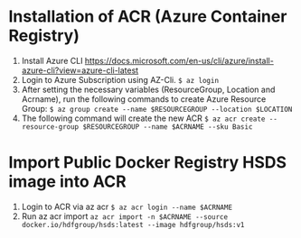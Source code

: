 Installation of ACR (Azure Container Registry)
=================================


1. Install Azure CLI https://docs.microsoft.com/en-us/cli/azure/install-azure-cli?view=azure-cli-latest
2. Login to Azure Subscription using AZ-Cli. `$ az login`
3. After setting the necessary variables (ResourceGroup, Location and Acrname), run the following commands to create Azure Resource Group:
        `$ az group create --name $RESOURCEGROUP --location $LOCATION`
4. The following command will create the new ACR
        `$ az acr create --resource-group $RESOURCEGROUP --name $ACRNAME --sku Basic`


Import Public Docker Registry HSDS image into ACR
=================================

1. Login to ACR via az acr
            `$ az acr login --name $ACRNAME`
2. Run az acr import
            `az acr import -n $ACRNAME --source docker.io/hdfgroup/hsds:latest --image hdfgroup/hsds:v1`

